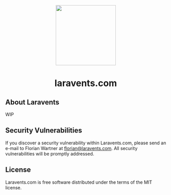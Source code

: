 <p align="center"><img height="188" src="https://github.com/laravents/art/raw/master/Text_Logo.png"></p>
<h1 align="center">laravents.com</h1>

## About Laravents

WIP

## Security Vulnerabilities

If you discover a security vulnerability within Laravents.com, please send an e-mail to Florian Wartner at florian@laravents.com. All security vulnerabilities will be promptly addressed.

## License

Laravents.com is free software distributed under the terms of the MIT license.
